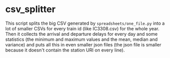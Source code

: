 # csv_splitter

This script splits the big CSV generated by `spreadsheets/one_file.py` into a lot of smaller CSVs for every train id (like IC3308.csv) for the whole year. Then it collects the arrival and departure delays for every day and some statistics (the minimum and maximum values and the mean, median and variance) and puts all this in even smaller json files (the json file is smaller because it doesn't contain the station URI on every line).